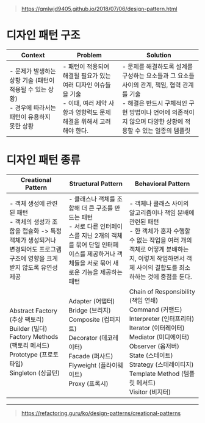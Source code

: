 > https://gmlwjd9405.github.io/2018/07/06/design-pattern.html

# 디자인 패턴 구조
| Context                                                            | Problem                                                                            | Solution                                                                                                                  |
|--------------------------------------------------------------------|------------------------------------------------------------------------------------|---------------------------------------------------------------------------------------------------------------------------|
| - 문제가 발생하는 상황 기술 (패턴이 적용될 수 있는 상황) <br/> - 경우에 따라서는 패턴이 유용하지 못한 상황 | - 패턴이 적용되어 해결될 필요가 있는 여러 디자인 이슈들을 기술<br/> - 이때, 여러 제약 사항과 영향력도 문제 해결을 위해서 고려해야 한다. | - 문제를 해결하도록 설계를 구성하는 요소들과 그 요소들 사이의 관계, 책임, 협력 관계를 기술 <br/> - 해결은 반드시 구체적인 구현 방법이나 언어에 의존적이지 않으며 다양한 상황에 적용할 수 있는 일종의 템플릿 |


# 디자인 패턴 종류
| Creational Pattern                                                                                                     | Structural Pattern                                                                                                                    | Behavioral Pattern                                                                                                                                                                                                                         |
|------------------------------------------------------------------------------------------------------------------------|---------------------------------------------------------------------------------------------------------------------------------------|--------------------------------------------------------------------------------------------------------------------------------------------------------------------------------------------------------------------------------------------|
| - 객체 생성에 관련된 패턴<br/> - 객체의 생성과 조합을 캡슐화 -> 특정 객체가 생성되거나 변경되어도 프로그램 구조에 영향을 크게 받지 않도록 유연성 제공                             | - 클래스나 객체를 조합해 더 큰 구조를 만드는 패턴<br/> - 서로 다른 인터페이스를 지닌 2개의 객체를 묶어 단일 인터페이스를 제공하거나 객체들을 서로 묶어 새로운 기능을 제공하는 패턴                            | - 객체나 클래스 사이의 알고리즘이나 책임 분배에 관련된 패턴<br/> - 한 객체가 혼자 수행할 수 없는 작업을 여러 개의 객체로 어떻게 분배하는지, 이렇게 작업하면서 객체 사이의 결합도를 최소하하는 것에 중점을 둔다.                                                                                                                |
| Abstract Factory (추상 팩토리) <br/>Builder (빌더) <br/>Factory Methods (팩토리 메서드) <br/>Prototype (프로토타입) <br/>Singleton (싱글턴) | Adapter (어댑터) <br/>Bridge (브리지) <br/>Composite (컴퍼지트) <br/>Decorator (데코레이터) <br/>Facade (퍼사드)<br/>Flyweight (플라이웨이트)<br/>Proxy (프록시) | Chain of Responsibility (책임 연쇄)<br/> Command (커맨드) <br/> Interpreter (인터프리터) <br/>Iterator (이터레이터) <br/> Mediator (미디에이터) <br/> Observer (옵저버) <br/>State (스테이트) <br/>Strategy (스테레이티지) <br/> Template Method (템플릿 메서드) <br/>Visitor (비지터) |


---
> https://refactoring.guru/ko/design-patterns/creational-patterns

